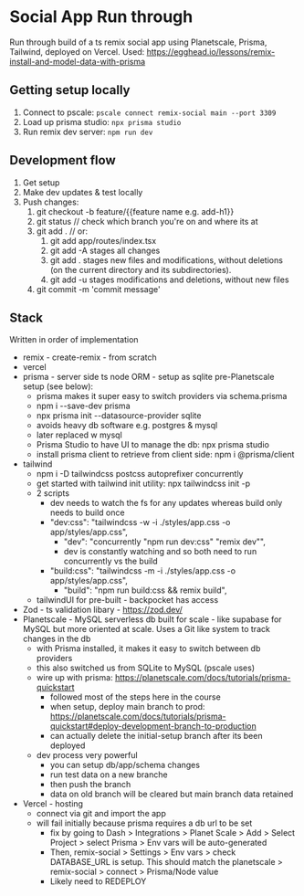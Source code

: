 # Social App Run through
Run through build of a ts remix social app using Planetscale, Prisma, Tailwind, deployed on Vercel.
Used: https://egghead.io/lessons/remix-install-and-model-data-with-prisma

## Getting setup locally
1. Connect to pscale: `pscale connect remix-social main --port 3309`
2. Load up prisma studio: `npx prisma studio`
3. Run remix dev server: `npm run dev`

## Development flow
1. Get setup
2. Make dev updates & test locally
3. Push changes:
   1. git checkout -b feature/{{feature name e.g. add-h1}}
   2. git status // check which branch you're on and where its at
   3. git add . // or:
      1. git add app/routes/index.tsx
      2. git add -A stages all changes
      3. git add . stages new files and modifications, without deletions (on the current directory and its subdirectories).
      4. git add -u stages modifications and deletions, without new files
   4. git commit -m 'commit message'

## Stack
Written in order of implementation
- remix - create-remix - from scratch
- vercel
- prisma - server side ts node ORM - setup as sqlite pre-Planetscale setup (see below): 
  - prisma makes it super easy to switch providers via schema.prisma
  - npm i --save-dev prisma
  - npx prisma init --datasource-provider sqlite
  - avoids heavy db software e.g. postgres & mysql
  - later replaced w mysql 
  - Prisma Studio to have UI to manage the db: npx prisma studio
  - install prisma client to retrieve from client side: npm i @prisma/client
- tailwind
  - npm i -D tailwindcss postcss autoprefixer concurrently
  - get started with tailwind init utility: npx tailwindcss init -p
  - 2 scripts
    - dev needs to watch the fs for any updates whereas build only needs to build once
    - "dev:css": "tailwindcss -w -i ./styles/app.css -o app/styles/app.css",
      - "dev": "concurrently \"npm run dev:css\" \"remix dev\"",
      - dev is constantly watching and so both need to run concurrently vs the build
    - "build:css": "tailwindcss -m -i ./styles/app.css -o app/styles/app.css",
      - "build": "npm run build:css && remix build",
  - tailwindUI for pre-built - backpocket has access
- Zod - ts validation libary - https://zod.dev/
- Planetscale - MySQL serverless db built for scale - like supabase for MySQL but more oriented at scale. Uses a Git like system to track changes in the db
  - with Prisma installed, it makes it easy to switch between db providers
  - this also switched us from SQLite to MySQL (pscale uses)
  - wire up with prisma: https://planetscale.com/docs/tutorials/prisma-quickstart
    - followed most of the steps here in the course
    - when setup, deploy main branch to prod: https://planetscale.com/docs/tutorials/prisma-quickstart#deploy-development-branch-to-production
    - can actually delete the initial-setup branch after its been deployed
  - dev process very powerful
    - you can setup db/app/schema changes
    - run test data on a new branche
    - then push the branch
    - data on old branch will be cleared but main branch data retained
- Vercel - hosting
  - connect via git and import the app
  - will fail initially because prisma requires a db url to be set
    - fix by going to Dash > Integrations > Planet Scale > Add > Select Project > select Prisma > Env vars will be auto-generated
    - Then, remix-social > Settings > Env vars > check DATABASE_URL is setup. This should match the planetscale > remix-social > connect > Prisma/Node value
    - Likely need to REDEPLOY